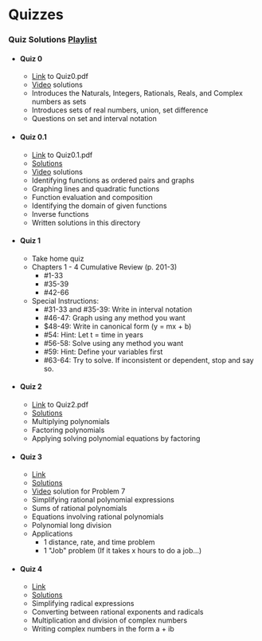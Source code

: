 # Quizzes

### Quiz Solutions [Playlist](https://youtube.com/playlist?list=PLxooDkHFi8M1nRgeGjYzXrmMii6r5fXQT)

- #### Quiz 0 
  - [Link](https://github.com/justinthompson593/Algebra2/blob/1b38a37cc477dfb2858eab684e1b97c4731f1673/Quizzes/Quiz0.pdf) to Quiz0.pdf
  - [Video](https://youtu.be/aggw-FLA0jo) solutions
  - Introduces the Naturals, Integers, Rationals, Reals, and Complex numbers as sets
  - Introduces sets of real numbers, union, set difference
  - Questions on set and interval notation
- #### Quiz 0.1
  - [Link](https://github.com/justinthompson593/Algebra2/blob/1b38a37cc477dfb2858eab684e1b97c4731f1673/Quizzes/Quiz0.1.pdf) to Quiz0.1.pdf
  - [Solutions](https://github.com/justinthompson593/Algebra2/blob/f8c8e6a06db7739f8aa6122a47d01cc846e28242/Quizzes/Quiz0.1Solutions.pdf)
  - [Video](https://youtu.be/SV-uFis1LSY) solutions
  - Identifying functions as ordered pairs and graphs
  - Graphing lines and quadratic functions
  - Function evaluation and composition
  - Identifying the domain of given functions
  - Inverse functions 
  - Written solutions in this directory
- #### Quiz 1
  - Take home quiz
  - Chapters 1 - 4 Cumulative Review (p. 201-3)
    - #1-33
    - #35-39
    - #42-66
  - Special Instructions:
    - #31-33 and #35-39: Write in interval notation
    - #46-47: Graph using any method you want
    - $48-49: Write in canonical form (y = mx + b)
    - #54: Hint: Let t = time in years
    - #56-58: Solve using any method you want
    - #59: Hint: Define your variables first
    - #63-64: Try to solve. If inconsistent or dependent, stop and say so. 
- #### Quiz 2
  - [Link](https://github.com/justinthompson593/Algebra2/blob/9a10c690e4cb41b1c33bedf89daa470fe7eeccc4/Quizzes/Quiz2.pdf) to Quiz2.pdf
  - [Solutions](https://github.com/justinthompson593/Algebra2/blob/9a10c690e4cb41b1c33bedf89daa470fe7eeccc4/Quizzes/Quiz2Solutions.pdf)
  - Multiplying polynomials
  - Factoring polynomials
  - Applying solving polynomial equations by factoring
- #### Quiz 3
  - [Link](https://github.com/justinthompson593/Algebra2/blob/f8c8e6a06db7739f8aa6122a47d01cc846e28242/Quizzes/Quiz3.pdf)
  - [Solutions](https://github.com/justinthompson593/Algebra2/blob/0883878ffe1bb89ac421059e4f4cdc60f411ffc1/Quizzes/Quiz3Solutions.pdf)
  - [Video](https://youtu.be/MFIWLIZzy4I) solution for Problem 7
  - Simplifying rational polynomial expressions
  - Sums of rational polynomials
  - Equations involving rational polynomials
  - Polynomial long division
  - Applications 
    - 1 distance, rate, and time problem
    - 1 "Job" problem (If it takes x hours to do a job...)
- #### Quiz 4 
  - [Link](https://github.com/justinthompson593/Algebra2/blob/89e5295c14f420abdf0ea8e4d84b40bc716224c7/Quizzes/Quiz4.pdf)
  - [Solutions](https://github.com/justinthompson593/Algebra2/blob/89e5295c14f420abdf0ea8e4d84b40bc716224c7/Quizzes/Quiz4Solutions.pdf)
  - Simplifying radical expressions
  - Converting between rational exponents and radicals
  - Multiplication and division of complex numbers
  - Writing complex numbers in the form a + ib
